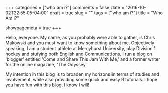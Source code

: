 +++
categories = ["who am i?"]
comments = false
date = "2016-10-02T22:55:05-04:00"
draft = true
slug = ""
tags = ["who am i?"]
title = "Who Am I?"

showpagemeta = true
+++

Hello, everyone. My name, as you probably were able to gather, is Chris Makowski and you must want to know something about me. Objectively speaking, I am a student athlete at Mercyhurst University, play Division 1 hockey and stufying both English and Communications. I run a blog on 'blogger' entitled 'Come and Share This Jam With Me,' and a former writer for the online magazine, 'The Odyssey.'

My intention in this blog is to broaden my horizons in terms of studies and involvement, while also providing some quick and easy R tutorials. I hope you have fun with this blog, I know I will!
